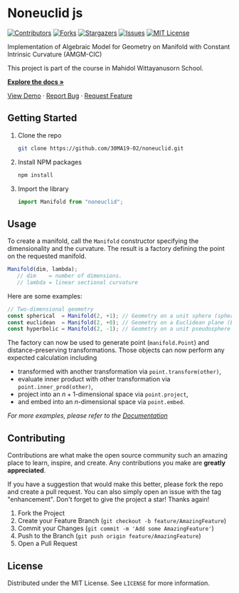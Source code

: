 # Noneuclid js

[![Contributors][contributors-shield]][contributors-url]
[![Forks][forks-shield]][forks-url]
[![Stargazers][stars-shield]][stars-url]
[![Issues][issues-shield]][issues-url]
[![MIT License][license-shield]][license-url]

Implementation of Algebraic Model for Geometry on Manifold with Constant Intrinsic Curvature (AMGM-CIC)

This project is part of the course in Mahidol Wittayanusorn School.

[**Explore the docs »**](https://30ma19-02.github.io/noneuclid)

[View Demo](https://30ma19-02.github.io/)
·
[Report Bug](https://github.com/30MA19-02/noneuclid/issues)
·
[Request Feature](https://github.com/30MA19-02/noneuclid/issues)

## Getting Started

1. Clone the repo

   ```sh
   git clone https://github.com/30MA19-02/noneuclid.git
   ```

2. Install NPM packages

   ```sh
   npm install
   ```

3. Import the library

   ```js
   import Manifold from "noneuclid";
   ```

## Usage

To create a manifold, call the `Manifold` constructor specifying the dimensionality and the curvature.
The result is a factory defining the point on the requested manifold.

   ```js
   Manifold(dim, lambda);
      // dim    = number of dimensions.
      // lambda = linear sectional curvature
   ```

Here are some examples:

   ```js
   // Two-dimensional geometry
   const spherical  = Manifold(2, +1); // Geometry on a unit sphere (spherical geometry)
   const euclidean  = Manifold(2, +0); // Geometry on a Euclidean plane (Euclidean geometry)
   const hyperbolic = Manifold(2, -1); // Geometry on a unit pseudosphere (hyperbolic geometry)
   ```

The factory can now be used to generate point (`manifold.Point`) and distance-preserving transformations.
Those objects can now perform any expected calculation including

* transformed with another transformation via `point.transform(other)`,
* evaluate inner product with other transformation via `point.inner_prod(other)`,
* project into an $n+1$-dimensional space via `point.project`,
* and embed into an $n$-dimensional space via `point.embed`.

_For more examples, please refer to the [Documentation](https://30ma19-02.github.io/docs)_

## Contributing

Contributions are what make the open source community such an amazing place to learn, inspire, and create. Any contributions you make are **greatly appreciated**.

If you have a suggestion that would make this better, please fork the repo and create a pull request. You can also simply open an issue with the tag "enhancement".
Don't forget to give the project a star! Thanks again!

1. Fork the Project
2. Create your Feature Branch (`git checkout -b feature/AmazingFeature`)
3. Commit your Changes (`git commit -m 'Add some AmazingFeature'`)
4. Push to the Branch (`git push origin feature/AmazingFeature`)
5. Open a Pull Request

## License

Distributed under the MIT License. See `LICENSE` for more information.

[contributors-shield]: https://img.shields.io/github/contributors/30MA19-02/noneuclid.svg?style=for-the-badge
[contributors-url]: https://github.com/30MA19-02/noneuclid/graphs/contributors
[forks-shield]: https://img.shields.io/github/forks/30MA19-02/noneuclid.svg?style=for-the-badge
[forks-url]: https://github.com/30MA19-02/noneuclid/network/members
[stars-shield]: https://img.shields.io/github/stars/30MA19-02/noneuclid.svg?style=for-the-badge
[stars-url]: https://github.com/30MA19-02/noneuclid/stargazers
[issues-shield]: https://img.shields.io/github/issues/30MA19-02/noneuclid.svg?style=for-the-badge
[issues-url]: https://github.com/30MA19-02/noneuclid/issues
[license-shield]: https://img.shields.io/github/license/30MA19-02/noneuclid.svg?style=for-the-badge
[license-url]: https://github.com/30MA19-02/noneuclid/blob/master/LICENSE.txt
